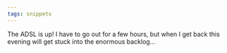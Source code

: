 ```yaml
---
tags: snippets
---
```


The ADSL is up! I have to go out for a few hours, but when I get back this evening will get stuck into the enormous backlog...
